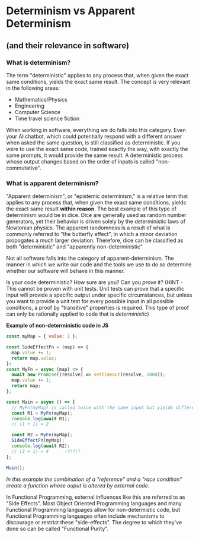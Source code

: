 # Determinism vs Apparent Determinism
## (and their relevance in software)

### What is determinism?
The term "deterministic" applies to any process that, when given the exact same conditions, yields the exact same result. The concept is very relevant in the following areas:
* Mathematics/Physics
* Engineering
* Computer Science
* Time travel science fiction

When working in software, everything we do falls into this category. Even your AI chatbot, which could potentially respond with a different answer when asked the same question, is still classified as deterministic. If you were to use the exact same code, trained exactly the way, with exactly the same prompts, it would provide the same result. A deterministic process whose output changes based on the order of inputs is called "non-commutative".

### What is apparent determinism?
"Apparent determinism", or "epistemic determinism," is a relative term that applies to any process that, when given the exact same conditions, yields the exact same result **within reason**. The best example of this type of determinism would be in dice. Dice are generally used as random number generators, yet their behavior is driven solely by the deterministic laws of Newtonian physics. The apparent randomness is a result of what is commonly referred to "the butterfly effect", in which a minor deviation propogates a much larger deviation. Therefore, dice can be classified as both "deterministic" and "apparently non-deterministic"

Not all software falls into the category of apparent-determinism. The manner in which we write our code and the tools we use to do so determine whether our software will behave in this manner. 

Is your code deterministic? How sure are you? Can you *prove* it? (HINT - This cannot be proven with unit tests. Unit tests can prove that a specific input will provide a specific output under specific circumstances, but unless you want to provide a unit test for every possible input in all possible conditions, a proof by "transitive" properties is required. This type of proof can only be rationally applied to code that is *deterministic*)

**Example of non-deterministic code in JS**
```js
const myMap = { value: 1 };

const SideEffectFn = (map) => {
  map.value += 1;
  return map.value;
};
const MyFn = async (map) => {
  await new Promise((resolve) => setTimeout(resolve, 1000));
  map.value += 1;
  return map;
};

const Main = async () => {
  // MyFn(myMap) is called twice with the same input but yields different behavior
  const R1 = MyFn(myMap);
  console.log(await R1);
  // (1 + 1) = 2

  const R2 = MyFn(myMap);
  SideEffectFn(myMap);
  console.log(await R2);
  // (2 + 1) = 4      !?!?!?
};

Main();
```
*In this example the combination of a "reference" and a "race condition" create a function whose ouput is altered by external code.*

In Functional Programming, external influences like this are referred to as "Side Effects". Most Object Oriented Programming languages and many Functional Programming languages allow for non-determistic code, but Functional Programming languages often include mechanisms to discourage or restrict these "side-effects". The degree to which they've done so can be called "Functional Purity". 